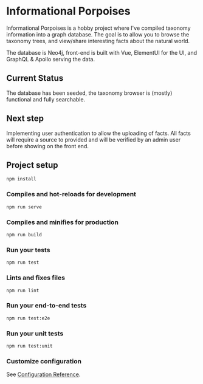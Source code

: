 # Informational Porpoises
Informational Porpoises is a hobby project where I've compiled taxonomy information into a graph database. The goal is to allow you to browse the taxonomy trees, and view/share interesting facts about the natural world.

The database is Neo4j, front-end is built with Vue, ElementUI for the UI, and GraphQL & Apollo serving the data.

## Current Status
The database has been seeded, the taxonomy browser is (mostly) functional and fully searchable.

## Next step
Implementing user authentication to allow the uploading of facts.
All facts will require a source to provided and will be verified by an admin user before showing on the front end.

## Project setup
```
npm install
```

### Compiles and hot-reloads for development
```
npm run serve
```

### Compiles and minifies for production
```
npm run build
```

### Run your tests
```
npm run test
```

### Lints and fixes files
```
npm run lint
```

### Run your end-to-end tests
```
npm run test:e2e
```

### Run your unit tests
```
npm run test:unit
```

### Customize configuration
See [Configuration Reference](https://cli.vuejs.org/config/).

